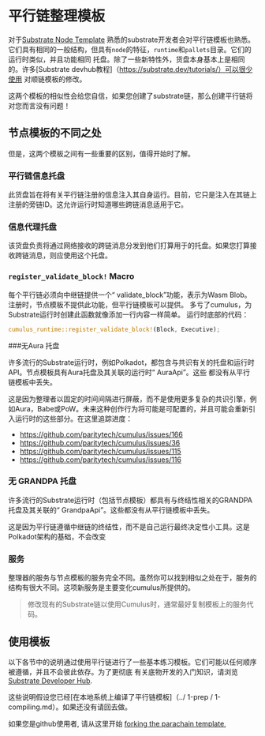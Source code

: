 # 平行链整理模板

对于[Substrate Node Template](https://github.com/substrate-developer-hub/substrate-node-template) 熟悉的substrate开发者会对平行链模板也熟悉。
它们具有相同的一般结构，但具有`node`的特征，`runtime`和`pallets`目录。它们的运行时类似，并且功能相同
托盘。除了一些新特性外，货盘本身基本上是相同的。许多[Substrate devhub教程]（https://substrate.dev/tutorials/）可以很少使用
对顺链模板的修改。


这两个模板的相似性会给您自信，如果您创建了substrate链，那么创建平行链将对您而言没有问题！

## 节点模板的不同之处

但是，这两个模板之间有一些重要的区别，值得开始时了解。

### 平行链信息托盘

此货盘旨在将有关平行链注册的信息注入其自身运行。目前，它只是注入在其链上注册的旁链ID。这允许运行时知道哪些跨链消息适用于它。

### 信息代理托盘

该货盘负责将通过网络接收的跨链消息分发到他们打算用于的托盘。如果您打算接收跨链消息，则应使用这个托盘。

### `register_validate_block!` Macro

每个平行链必须向中继链提供一个“ validate_block”功能，表示为Wasm Blob。注册时，节点模板不提供此功能，但平行链模板可以提供。
多亏了cumulus，为Substrate运行时创建此函数就像添加一行内容一样简单。
运行时底部的代码：

```rust
cumulus_runtime::register_validate_block!(Block, Executive);
```

###无Aura 托盘

许多流行的Substrate运行时，例如Polkadot，都包含与共识有关的托盘和运行时API。节点模板具有Aura托盘及其关联的运行时“ AuraApi”。这些
都没有从平行链模板中丢失。

这是因为整理者以固定的时间间隔进行屏蔽，而不是使用更多复杂的共识引擎，例如Aura，Babe或PoW。未来这种创作行为将可能是可配置的，并且可能会重新引入运行时的这些部分。在这里追踪进度：


- https://github.com/paritytech/cumulus/issues/166
- https://github.com/paritytech/cumulus/issues/36
- https://github.com/paritytech/cumulus/issues/115
- https://github.com/paritytech/cumulus/issues/116

### 无 GRANDPA 托盘

许多流行的Substrate运行时（包括节点模板）都具有与终结性相关的GRANDPA托盘及其关联的“ GrandpaApi”。这些都没有从平行链模板中丢失。


这是因为平行链遵循中继链的终结性，而不是自己运行最终决定性小工具。这是Polkadot架构的基础，不会改变

### 服务


整理器的服务与节点模板的服务完全不同。虽然你可以找到相似之处在于，服务的结构有很大不同。这项新服务是主要变化cumulus所提供的。

> 修改现有的Substrate链以使用Cumulus时，通常最好复制模板上的服务代码。

## 使用模板

以下各节中的说明通过使用平行链进行了一些基本练习模板。它们可能以任何顺序被遵循，并且不会彼此依存。为了更彻底
有关底物开发的入门知识，请浏览[Substrate Developer Hub](https://substrate.dev).


这些说明假设您已经[在本地系统上编译了平行链模板]（../ 1-prep / 1-compiling.md）。如果还没有请回去做。

如果您是github使用者, 请从这里开始
[forking the parachain template](https://github.com/substrate-developer-hub/substrate-pallet-template),

